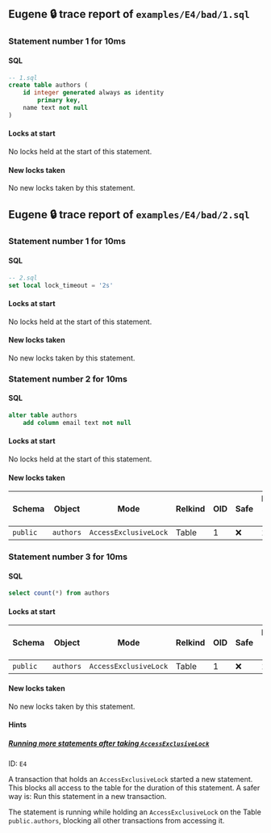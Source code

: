 ## Eugene 🔒 trace report of `examples/E4/bad/1.sql`



### Statement number 1 for 10ms

#### SQL

```sql
-- 1.sql
create table authors (
    id integer generated always as identity
        primary key,
    name text not null
)
```

#### Locks at start

No locks held at the start of this statement.

#### New locks taken

No new locks taken by this statement.



## Eugene 🔒 trace report of `examples/E4/bad/2.sql`



### Statement number 1 for 10ms

#### SQL

```sql
-- 2.sql
set local lock_timeout = '2s'
```

#### Locks at start

No locks held at the start of this statement.

#### New locks taken

No new locks taken by this statement.



### Statement number 2 for 10ms

#### SQL

```sql
alter table authors
    add column email text not null
```

#### Locks at start

No locks held at the start of this statement.

#### New locks taken

| Schema | Object | Mode | Relkind | OID | Safe | Duration held (ms) |
|--------|--------|------|---------|-----|------|--------------------|
| `public` | `authors` | `AccessExclusiveLock` | Table | 1 | ❌ | 10 |



### Statement number 3 for 10ms

#### SQL

```sql
select count(*) from authors
```

#### Locks at start

| Schema | Object | Mode | Relkind | OID | Safe | Duration held (ms) |
|--------|--------|------|---------|-----|------|--------------------|
| `public` | `authors` | `AccessExclusiveLock` | Table | 1 | ❌ | 10 |

#### New locks taken

No new locks taken by this statement.

#### Hints

##### [Running more statements after taking `AccessExclusiveLock`](https://kaveland.no/eugene/hints/E4/)
ID: `E4`

A transaction that holds an `AccessExclusiveLock` started a new statement. This blocks all access to the table for the duration of this statement. A safer way is: Run this statement in a new transaction.

The statement is running while holding an `AccessExclusiveLock` on the Table `public.authors`, blocking all other transactions from accessing it.

